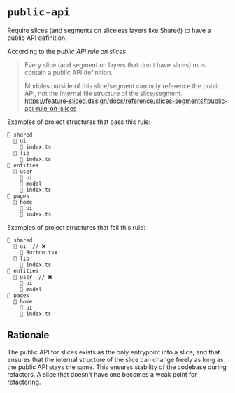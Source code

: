 # `public-api`

Require slices (and segments on sliceless layers like Shared) to have a public API definition.

According to the _public API rule on slices_:

> Every slice (and segment on layers that don't have slices) must contain a public API definition.
>
> Modules outside of this slice/segment can only reference the public API, not the internal file structure of the slice/segment.
> https://feature-sliced.design/docs/reference/slices-segments#public-api-rule-on-slices

Examples of project structures that pass this rule:

```
📂 shared
  📂 ui
    📄 index.ts
  📂 lib
    📄 index.ts
📂 entities
  📂 user
    📂 ui
    📂 model
    📄 index.ts
📂 pages
  📂 home
    📂 ui
    📄 index.ts
```

Examples of project structures that fail this rule:

```
📂 shared
  📂 ui  // ❌
    📄 Button.tsx
  📂 lib
    📄 index.ts
📂 entities
  📂 user  // ❌
    📂 ui
    📂 model
📂 pages
  📂 home
    📂 ui
    📄 index.ts
```

## Rationale

The public API for slices exists as the only entrypoint into a slice, and that ensures that the internal structure of the slice can change freely as long as the public API stays the same. This ensures stability of the codebase during refactors. A slice that doesn't have one becomes a weak point for refactoring.
